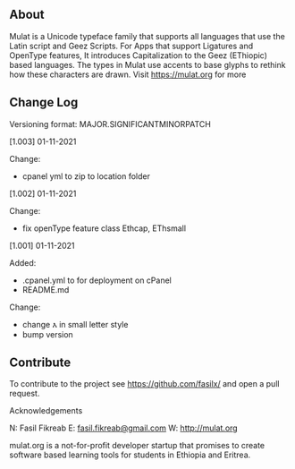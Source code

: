 ## About
Mulat is a Unicode typeface family that supports all languages that use the Latin script and Geez Scripts. For Apps that support Ligatures and OpenType features, It introduces Capitalization to the Geez (EThiopic) based languages. The types in Mulat use accents to base glyphs to rethink how these characters are drawn. Visit https://mulat.org for more

## Change Log
Versioning format: MAJOR.SIGNIFICANTMINORPATCH

[1.003] 01-11-2021 

Change:
- cpanel yml to zip to location folder

[1.002] 01-11-2021 

Change:
- fix openType feature class Ethcap, EThsmall

[1.001] 01-11-2021 

Added:
- .cpanel.yml to for deployment on cPanel
- README.md

Change:
- change እ in small letter style
- bump version

## Contribute
To contribute to the project see https://github.com/fasilx/ and open a pull request.



Acknowledgements

N: Fasil Fikreab E: fasil.fikreab@gmail.com W: http://mulat.org



mulat.org is a not-for-profit developer startup that promises to create software based learning tools for students in Ethiopia and Eritrea.
